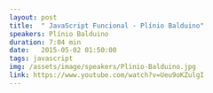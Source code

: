 ```yaml
---
layout: post
title:  " JavaScript Funcional - Plínio Balduino"
speakers: Plínio Balduino
duration: 7:04 min
date:   2015-05-02 01:50:00
tags: javascript
img: /assets/image/speakers/Plinio-Balduino.jpg
link: https://www.youtube.com/watch?v=Ueu9oKZulgI
---
```


